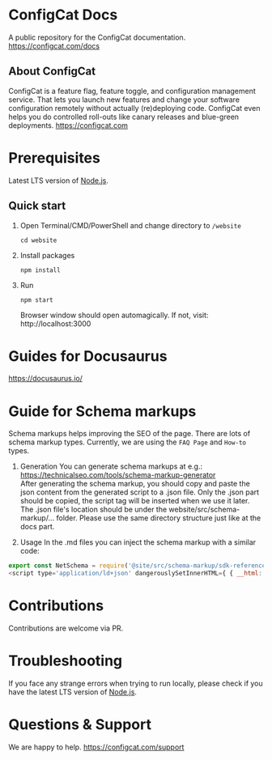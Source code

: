 # ConfigCat Docs

A public repository for the ConfigCat documentation. https://configcat.com/docs

## About ConfigCat
ConfigCat is a feature flag, feature toggle, and configuration management service. That lets you launch new features and change your software configuration remotely without actually (re)deploying code. ConfigCat even helps you do controlled roll-outs like canary releases and blue-green deployments. https://configcat.com

# Prerequisites
Latest LTS version of [Node.js](https://nodejs.org/).

## Quick start
1. Open Terminal/CMD/PowerShell and change directory to `/website`
    ```
    cd website
    ```
2. Install packages
   ```
   npm install
   ```
3. Run
   ```
   npm start
   ```
   Browser window should open automagically. If not, visit: http://localhost:3000

# Guides for Docusaurus

https://docusaurus.io/

# Guide for Schema markups
Schema markups helps improving the SEO of the page. There are lots of schema markup types. 
Currently, we are using the `FAQ Page` and `How-to` types. 

1. Generation
You can generate schema markups at e.g.: https://technicalseo.com/tools/schema-markup-generator  
After generating the schema markup, you should copy and paste the json content from the generated script to a .json file. Only the .json part should be copied, the script tag will be inserted when we use it later.  
The .json file's location should be under the website/src/schema-markup/... folder. Please use the same directory structure just like at the docs part.

2. Usage
In the .md files you can inject the schema markup with a similar code:  
``` javascript
export const NetSchema = require('@site/src/schema-markup/sdk-reference/net.json');
<script type='application/ld+json' dangerouslySetInnerHTML={ { __html: JSON.stringify(NetSchema) }}></script>
```

# Contributions

Contributions are welcome via PR.

# Troubleshooting
If you face any strange errors when trying to run locally, please check if you have the latest LTS version of [Node.js](https://nodejs.org/).

# Questions & Support

We are happy to help.
https://configcat.com/support